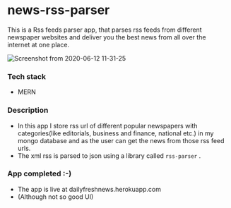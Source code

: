 # news-rss-parser
This is a Rss feeds parser app, that parses rss feeds from different newspaper websites and deliver you the best news from all over the internet at one place.

![Screenshot from 2020-06-12 11-31-25](https://user-images.githubusercontent.com/52878118/123844562-d16a6300-d930-11eb-9060-07df569d6f78.png)


### Tech stack
- MERN 

### Description
- In this app I store rss url of different popular newspapers with categories(like editorials, business and finance, national etc.) in my mongo database and as the user can  get the news from those rss feed urls.
- The xml rss is parsed to  json using a library called `rss-parser` .


### App completed :-) 

- The app is live at dailyfreshnews.herokuapp.com
- (Although not so good UI)
